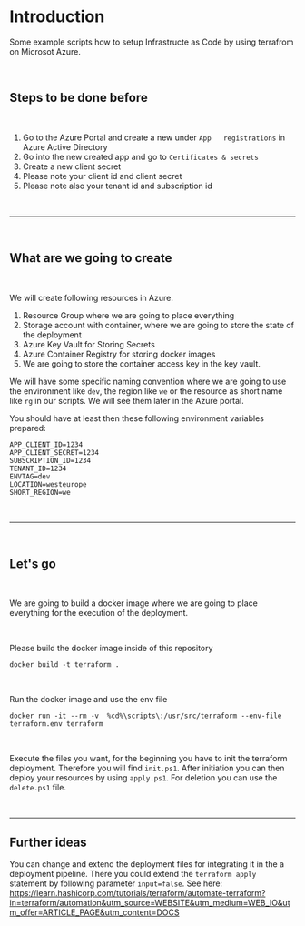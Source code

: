 # Introduction

Some example scripts how to setup Infrastructe as Code by using terrafrom on Microsot Azure.

<br /> 


## Steps to be done before

<br /> 

1. Go to the Azure Portal and create a new under `App   registrations` in Azure Active Directory
2. Go into the new created app and go to `Certificates & secrets`
3. Create a new client secret
4. Please note your client id and client secret
5. Please note also your tenant id and subscription id

<br /> 

---

<br /> 

## What are we going to create

<br /> 

We will create following resources in Azure. 
1. Resource Group where we are going to place everything
2. Storage account with container, where we are going to store the state of the deployment
3. Azure Key Vault for Storing Secrets
4. Azure Container Registry for storing docker images
5. We are going to store the container access key in the key vault.

We will have some specific naming convention where we are going to use the environment like `dev`, the region like `we` or the resource as short name like `rg` in our scripts. We will see them later in the Azure portal.  


You should have at least then these following environment variables prepared:

```
APP_CLIENT_ID=1234
APP_CLIENT_SECRET=1234
SUBSCRIPTION_ID=1234
TENANT_ID=1234
ENVTAG=dev
LOCATION=westeurope
SHORT_REGION=we
```

<br /> 

---

<br /> 

## Let's go

<br /> 

We are going to build a docker image where we are going to place everything for the execution of the deployment.

<br /> 

Please build the docker image inside of this repository
```
docker build -t terraform . 
``` 

<br /> 

Run the docker image and use the env file
```
docker run -it --rm -v  %cd%\scripts\:/usr/src/terraform --env-file terraform.env terraform
```

<br /> 

Execute the files you want, for the beginning you have to init the terraform deployment. Therefore you will find `init.ps1`. After initiation you can then deploy your resources by using `apply.ps1`. For deletion you can use the `delete.ps1` file. 

<br /> 

--- 


## Further ideas

You can change and extend the deployment files for integrating it in the a deployment pipeline. There you could extend the `terraform apply` statement by following parameter `input=false`. See here: https://learn.hashicorp.com/tutorials/terraform/automate-terraform?in=terraform/automation&utm_source=WEBSITE&utm_medium=WEB_IO&utm_offer=ARTICLE_PAGE&utm_content=DOCS